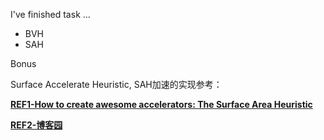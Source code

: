 I've finished task ...

* BVH
* SAH

Bonus

Surface Accelerate Heuristic, SAH加速的实现参考：

[**REF1-How to create awesome accelerators: The Surface Area Heuristic**](https://medium.com/@bromanz/how-to-create-awesome-accelerators-the-surface-area-heuristic-e14b5dec6160)

[**REF2-博客园**](https://www.cnblogs.com/coolwx/p/14375763.html)

